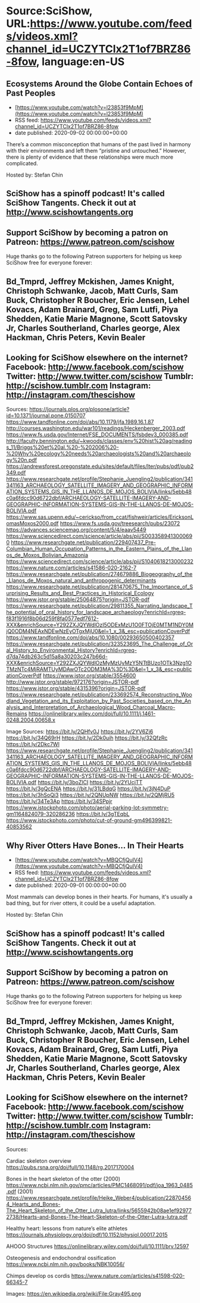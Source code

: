 # Source:SciShow, URL:https://www.youtube.com/feeds/videos.xml?channel_id=UCZYTClx2T1of7BRZ86-8fow, language:en-US

## Ecosystems Around the Globe Contain Echoes of Past Peoples
 - [https://www.youtube.com/watch?v=l23853f9MpM](https://www.youtube.com/watch?v=l23853f9MpM)
 - RSS feed: https://www.youtube.com/feeds/videos.xml?channel_id=UCZYTClx2T1of7BRZ86-8fow
 - date published: 2020-09-02 00:00:00+00:00

There’s a common misconception that humans of the past lived in harmony with their environments and left them “pristine and untouched.” However, there is plenty of evidence that these relationships were much more complicated.

Hosted by: Stefan Chin

SciShow has a spinoff podcast! It's called SciShow Tangents. Check it out at http://www.scishowtangents.org
----------
Support SciShow by becoming a patron on Patreon: https://www.patreon.com/scishow
----------
Huge thanks go to the following Patreon supporters for helping us keep SciShow free for everyone forever:

Bd_Tmprd, Jeffrey Mckishen, James Knight, Christoph Schwanke, Jacob, Matt Curls, Sam Buck, Christopher R Boucher, Eric Jensen, Lehel Kovacs, Adam Brainard, Greg, Sam Lutfi, Piya Shedden, Katie Marie Magnone, Scott Satovsky Jr, Charles Southerland, Charles george, Alex Hackman, Chris Peters, Kevin Bealer
----------
Looking for SciShow elsewhere on the internet?
Facebook: http://www.facebook.com/scishow
Twitter: http://www.twitter.com/scishow
Tumblr: http://scishow.tumblr.com
Instagram: http://instagram.com/thescishow
----------
Sources:
https://journals.plos.org/plosone/article?id=10.1371/journal.pone.0150707
https://www.tandfonline.com/doi/abs/10.1179/jfa.1989.16.1.87
http://courses.washington.edu/war101/readings/Heckenberger_2003.pdf
https://www.fs.usda.gov/Internet/FSE_DOCUMENTS/fsbdev3_000385.pdf
http://faculty.bennington.edu/~kwoods/classes/env%20hist%20ag/readings_11/Briggs%20et%20al.%20-%202006%20-%20Why%20ecology%20needs%20archaeologists%20and%20archaeology%20n.pdf
https://andrewsforest.oregonstate.edu/sites/default/files/lter/pubs/pdf/pub2349.pdf
https://www.researchgate.net/profile/Stephanie_Juengling2/publication/341341163_ARCHAEOLOGY_SATELLITE_IMAGERY_AND_GEOGRAPHIC_INFORMATION_SYSTEMS_GIS_IN_THE_LLANOS_DE_MOJOS_BOLIVIA/links/5ebb48c0a6fdcc90d6722dbf/ARCHAEOLOGY-SATELLITE-IMAGERY-AND-GEOGRAPHIC-INFORMATION-SYSTEMS-GIS-IN-THE-LLANOS-DE-MOJOS-BOLIVIA.pdf
https://www.sas.upenn.edu/~cerickso/from_ccat/fishweir/articles/EricksonLomasMoxos2000.pdf
https://www.fs.usda.gov/treesearch/pubs/23072
https://advances.sciencemag.org/content/5/4/eaav5449
https://www.sciencedirect.com/science/article/abs/pii/S0033589413000690
https://www.researchgate.net/publication/229407437_Pre-Columbian_Human_Occupation_Patterns_in_the_Eastern_Plains_of_the_Llanos_de_Moxos_Bolivian_Amazonia
https://www.sciencedirect.com/science/article/abs/pii/S1040618213000232
https://www.nature.com/articles/s41586-020-2162-7 https://www.researchgate.net/publication/274679886_Biogeography_of_the_Llanos_de_Moxos_natural_and_anthropogenic_determinants
https://www.researchgate.net/publication/281470675_The_Importance_of_Surprising_Results_and_Best_Practices_in_Historical_Ecology
https://www.jstor.org/stable/25064875?origin=JSTOR-pdf
https://www.researchgate.net/publication/29811355_Narrating_landscape_The_potential_of_oral_history_for_landscape_archaeology?enrichId=rgreq-f83f1916f8b06d259f8fa0577edf7612-XXX&enrichSource=Y292ZXJQYWdlOzI5ODExMzU1O0FTOjE0MTM1NDY0MjQ0ODM4NEAxNDEwNzEyOTgxMjU0&el=1_x_3&_esc=publicationCoverPdf
https://www.tandfonline.com/doi/abs/10.1080/00293650500402357
https://www.researchgate.net/publication/323523695_The_Challenge_of_Oral_History_to_Environmental_History?enrichId=rgreq-d7da74db263c5d15a8a30203c247b66d-XXX&enrichSource=Y292ZXJQYWdlOzMyMzUyMzY5NTtBUzo1OTk3Nzg1OTMzNTc4MjRAMTUyMDAwOTc2ODM3MA%3D%3D&el=1_x_3&_esc=publicationCoverPdf
https://www.jstor.org/stable/3554600
http://www.jstor.org/stable/972176?origin=JSTOR-pdf
https://www.jstor.org/stable/4315396?origin=JSTOR-pdf
https://www.researchgate.net/publication/233692574_Reconstructing_Woodland_Vegetation_and_its_Exploitation_by_Past_Societies_based_on_the_Analysis_and_Interpretation_of_Archaeological_Wood_Charcoal_Macro-Remains
https://onlinelibrary.wiley.com/doi/full/10.1111/j.1461-0248.2004.00658.x

Image Sources:
https://bit.ly/2QHfv0J
https://bit.ly/2YV6Zj6
https://bit.ly/34Q69rH
https://bit.ly/2Dk0uih
https://bit.ly/32QfzRc
https://bit.ly/2Dkc7Wl
https://www.researchgate.net/profile/Stephanie_Juengling2/publication/341341163_ARCHAEOLOGY_SATELLITE_IMAGERY_AND_GEOGRAPHIC_INFORMATION_SYSTEMS_GIS_IN_THE_LLANOS_DE_MOJOS_BOLIVIA/links/5ebb48c0a6fdcc90d6722dbf/ARCHAEOLOGY-SATELLITE-IMAGERY-AND-GEOGRAPHIC-INFORMATION-SYSTEMS-GIS-IN-THE-LLANOS-DE-MOJOS-BOLIVIA.pdf 
https://bit.ly/3boZlCI
https://bit.ly/2YUcjTT
https://bit.ly/3gQcENA
https://bit.ly/31LBdqG
https://bit.ly/3jN4DuP
https://bit.ly/3hSoQi3
https://bit.ly/2QNUpNW
https://bit.ly/2QMjRU5
https://bit.ly/34Te3Ap
https://bit.ly/34SPpjr
https://www.istockphoto.com/photo/aerial-parking-lot-symmetry-gm1164824079-320286236
https://bit.ly/3gTEqbL
https://www.istockphoto.com/photo/cut-of-ground-gm496399821-40853562

## Why River Otters Have Bones… In Their Hearts
 - [https://www.youtube.com/watch?v=MBQCfjQuIV4](https://www.youtube.com/watch?v=MBQCfjQuIV4)
 - RSS feed: https://www.youtube.com/feeds/videos.xml?channel_id=UCZYTClx2T1of7BRZ86-8fow
 - date published: 2020-09-01 00:00:00+00:00

Most mammals can develop bones in their hearts. For humans, it's usually a bad thing, but for river otters, it could be a useful adaptation.

Hosted by: Stefan Chin

SciShow has a spinoff podcast! It's called SciShow Tangents. Check it out at http://www.scishowtangents.org
----------
Support SciShow by becoming a patron on Patreon: https://www.patreon.com/scishow
----------
Huge thanks go to the following Patreon supporters for helping us keep SciShow free for everyone forever:

Bd_Tmprd, Jeffrey Mckishen, James Knight, Christoph Schwanke, Jacob, Matt Curls, Sam Buck, Christopher R Boucher, Eric Jensen, Lehel Kovacs, Adam Brainard, Greg, Sam Lutfi, Piya Shedden, Katie Marie Magnone, Scott Satovsky Jr, Charles Southerland, Charles george, Alex Hackman, Chris Peters, Kevin Bealer
----------
Looking for SciShow elsewhere on the internet?
Facebook: http://www.facebook.com/scishow
Twitter: http://www.twitter.com/scishow
Tumblr: http://scishow.tumblr.com
Instagram: http://instagram.com/thescishow
----------
Sources:

Cardiac skeleton overview
https://pubs.rsna.org/doi/full/10.1148/rg.2017170004

Bones in the heart skeleton of the otter (2000)
https://www.ncbi.nlm.nih.gov/pmc/articles/PMC1468091/pdf/joa_1963_0485.pdf
(2001)
https://www.researchgate.net/profile/Heike_Weber4/publication/228704564_Hearts_and_Bones-The_Heart_Skeleton_of_the_Otter_Lutra_lutra/links/5655942b08ae1ef929772738/Hearts-and-Bones-The-Heart-Skeleton-of-the-Otter-Lutra-lutra.pdf

Healthy heart: lessons from nature’s elite athletes
https://journals.physiology.org/doi/pdf/10.1152/physiol.00017.2015

AHOOO Structures
https://onlinelibrary.wiley.com/doi/full/10.1111/brv.12597

Osteogenesis and endochondral ossification
https://www.ncbi.nlm.nih.gov/books/NBK10056/

Chimps develop os cordis
https://www.nature.com/articles/s41598-020-66345-7


Images:
https://en.wikipedia.org/wiki/File:Gray495.png

